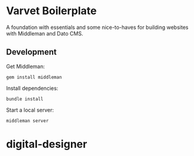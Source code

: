 # Varvet Boilerplate
A foundation with essentials and some nice-to-haves for building websites with Middleman and Dato CMS.

## Development

Get Middleman:

    gem install middleman

Install dependencies:

    bundle install

Start a local server:

    middleman server
# digital-designer
